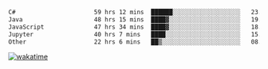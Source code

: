 <!--START_SECTION:waka-->

```txt
C#                      59 hrs 12 mins  ██████░░░░░░░░░░░░░░░░░░░   23.45 %
Java                    48 hrs 15 mins  ████▓░░░░░░░░░░░░░░░░░░░░   19.11 %
JavaScript              47 hrs 34 mins  ████▓░░░░░░░░░░░░░░░░░░░░   18.84 %
Jupyter                 40 hrs 7 mins   ████░░░░░░░░░░░░░░░░░░░░░   15.89 %
Other                   22 hrs 6 mins   ██▒░░░░░░░░░░░░░░░░░░░░░░   08.75 %
```

<!--END_SECTION:waka-->
[![wakatime](https://wakatime.com/badge/user/6c2f442e-41b4-42e3-bc06-d5d8203ad1da.svg)](https://wakatime.com/@6c2f442e-41b4-42e3-bc06-d5d8203ad1da)
